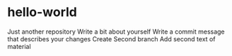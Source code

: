 # hello-world
Just another repository
Write a bit about yourself
Write a commit message that describes your changes
Create Second branch
Add second text of material
